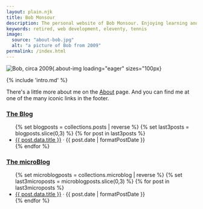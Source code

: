 ```yaml
---
layout: plain.njk
title: Bob Monsour
description: The personal website of Bob Monsour. Enjoying learning and deploying websites with 11ty and Netlify.
keywords: retired, web development, eleventy, tennis
image:
  source: "about-bob.jpg"
  alt: "a picture of Bob from 2009"
permalink: /index.html
---
```


![Bob, circa 2009](/assets/img/about-bob.jpg){.about-img loading="eager" sizes="100px}

{% include 'intro.md' %}

There's a little more about me on the [About](/about/) page. And you can find me at one of the many iconic links in the footer.

<section>
	<div>
		<h3><a href="/archive/">The Blog</a></h3>
		<ul>
			{% set blogposts = collections.posts | reverse %}
			{% set last3posts = blogposts.slice(0,3) %}
			{% for post in last3posts %}
				<li>
					<a href="{{ post.url }}">{{ post.data.title }}</a> &middot;
					<span class="blogdate">{{ post.date | formatPostDate }}</span>
				</li>
			{% endfor %}
		</ul>
	</div>
	<div>
		<h3><a href="/microblog/">The microBlog</a></h3>
		<ul>
			{% set microblogposts = collections.microblog | reverse %}
			{% set last3microposts = microblogposts.slice(0,3) %}
			{% for post in last3microposts %}
				<li>
					<a href="{{ post.url }}">{{ post.data.title }}</a> &middot;
					<span class="blogdate">{{ post.date | formatPostDate }}</span>
				</li>
			{% endfor %}
		</ul>
	</div>
</section>
